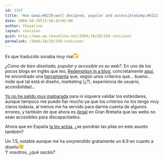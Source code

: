 ```yaml
---
id: 1157
title: 'How &amp;#8220;well designed, popular and accessible&amp;#8221; is your website?'
date: 2004-10-28T13:58:42+02:00
author: Chavalina
layout: revision
guid: http://www.wp.chavalina.net/2004/10/28/250-revision/
permalink: /2004/10/28/250-revision/
---
```

Es que traducido sonaba muy mal![emo](/imagenes/emoticonos/pensativo.gif) 

_&iquest;Como de bien dise&ntilde;ada, popular y accesible es su web?_. En uno de los pocos blogs en ingl&eacute;s que leo, <a href="http://blog.codefront.net/" target="_blank">Redemption in a blog</a>, concretamente <a href="http://blog.codefront.net/archives/2004/10/27/how-well-designed-popular-and-accessible-is-your-website/" target="_blank">aqu&iacute;</a>, he encontrado una <a href="http://sitescore.silktide.com/index.php" target="_blank">herramienta</a> que, seg&uacute;n unos criterios que&#8230; bueno&#8230; mide qu&eacute; tal est&aacute; el dise&ntilde;o, marketing (&iquest;?), experiencia de usuario, accesibilidad&#8230;

<a href="http://sitescore.silktide.com/index.php?node=612&#038;pagetree=&#038;mode=&#038;form_refresh=0&#038;form1=1&#038;f1_url=www.chavalina.net&#038;f1_ok=Test&#038;pagetree=" target="_blank">Yo no he salido muy malparada</a> para ni siquiera validar los est&aacute;ndares, aunque tampoco me puedo fiar mucho ya que los criterios no los tengo muy claros todav&iacute;a, al menos me ha servido para darme cuenta de algunos errores, y tambi&eacute;n de que ahora es <a href="http://www.silktide.com/index.php?pagename=belegal" target="_blank">ilegal</a> en Gran Breta&ntilde;a que las webs no sean accesibles para discapacitados.

Ahora que en Espa&ntilde;a <a href="http://www.internautas.org/article.php?sid=1846" target="_blank">la ley act&uacute;a</a>, &iquest;se pondr&aacute;n las pilas en este asunto tambi&eacute;n?

Un 7.5, notable aunque me ha sorprendido gratamente un 8.9 en cuanto a dise&ntilde;o![emo](/imagenes/emoticonos/sonrisa.gif)  
Y vosotros, &iquest;qu&eacute; sac&aacute;is?